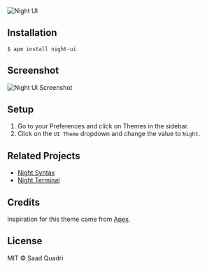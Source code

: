 ![Night UI](https://i.imgur.com/PnVMZ6a.png)

## Installation

```
$ apm install night-ui
```

## Screenshot

![Night UI Screenshot](https://i.imgur.com/XF1y0YM.png)

## Setup
1. Go to your Preferences and click on Themes in the sidebar.
2. Click on the `UI Theme` dropdown and change the value to `Night`.

## Related Projects
- [Night Syntax](https://github.com/saadq/night-syntax)
- [Night Terminal](https://github.com/saadq/night-terminal)

## Credits
Inspiration for this theme came from [Apex](https://github.com/apex/apex-ui).

## License
MIT © Saad Quadri
